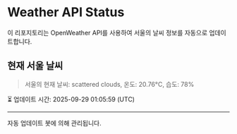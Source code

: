 
# Weather API Status

이 리포지토리는 OpenWeather API를 사용하여 서울의 날씨 정보를 자동으로 업데이트합니다.

## 현재 서울 날씨
> 서울의 현재 날씨: scattered clouds, 온도: 20.76°C, 습도: 78%

⏳ 업데이트 시간: 2025-09-29 01:05:59 (UTC)

---
자동 업데이트 봇에 의해 관리됩니다.
